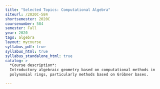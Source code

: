 ```yaml
---
title: "Selected Topics: Computational Algebra"
siteurl: /2020C-584
shortsemester: 2020C
coursenumber: 584
semester: Fall
year: 2020
tags: algebra
layout: mycourse
syllabus_pdf: true
syllabus_html: true
syllabus_standalone_html: true
catalog: >
  *Course description*:
  Introductory algebraic geometry based on computational methods in
  polynomial rings, particularly methods based on Gröbner bases.

---
```

